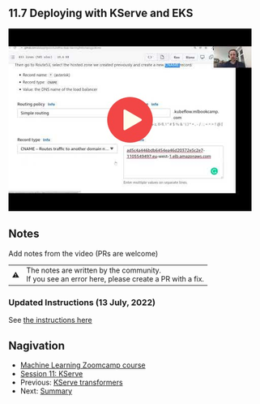 
## 11.7 Deploying with KServe and EKS

<a href="https://www.youtube.com/watch?v=MpuTzBSYBBI&list=PL3MmuxUbc_hIhxl5Ji8t4O6lPAOpHaCLR"><img src="images/thumbnail-11-07.jpg"></a>
 




## Notes

Add notes from the video (PRs are welcome)

<table>
   <tr>
      <td>⚠️</td>
      <td>
         The notes are written by the community. <br>
         If you see an error here, please create a PR with a fix.
      </td>
   </tr>
</table>

### Updated Instructions (13 July, 2022)   
See [the instructions here](07-kserve-eks-upd.md)

## Nagivation

* [Machine Learning Zoomcamp course](../)
* [Session 11: KServe](./)
* Previous: [KServe transformers](06-kserve-transformers.md)
* Next: [Summary](08-summary.md)
